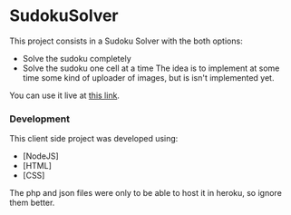 # SudokuSolver

This project consists in a Sudoku Solver with the both options:
  - Solve the sudoku completely
  - Solve the sudoku one cell at a time
The idea is to implement at some time some kind of uploader of images, but is isn't implemented yet.

You can use it live at [this link](https://sudokusolv.herokuapp.com/).


### Development
This client side project was developed using:
* [NodeJS]
* [HTML]
* [CSS]

The php and json files were only to be able to host it in heroku, so ignore them better.

